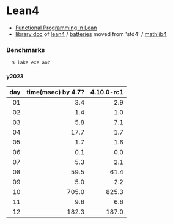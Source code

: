 # Lean4
- [Functional Programming in Lean](https://lean-lang.org/functional_programming_in_lean/title.html#functional-programming-in-lean)
- [library doc](https://leanprover-community.github.io/mathlib4_docs) of [lean4](https://github.com/leanprover/lean4) / [batteries](https://github.com/leanprover-community/batteries) moved from 'std4' /
[mathlib4](https://github.com/leanprover-community/mathlib4)

### Benchmarks

```
  $ lake exe aoc
```

#### y2023

|day|time(msec) by 4.7?|4.10.0-rc1|
|----:|----------:|-------------:|
|  01 |       3.4 |         2.9  |
|  02 |       1.4 |         1.0  |
|  03 |       5.8 |         7.1  |
|  04 |      17.7 |         1.7  |
|  05 |       1.7 |         1.6  |
|  06 |       0.1 |         0.0  |
|  07 |       5.3 |         2.1  |
|  08 |      59.5 |        61.4  |
|  09 |       5.0 |         2.2  |
|  10 |     705.0 |       825.3  |
|  11 |       9.6 |         6.6  |
|  12 |     182.3 |       187.0  |
